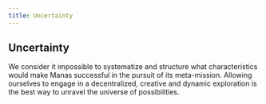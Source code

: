 ```yaml
---
title: Uncertainty
---
```

## Uncertainty

We consider it impossible to systematize and structure what characteristics would make Manas successful in the pursuit of its meta-mission. Allowing ourselves to engage in a decentralized, creative and dynamic exploration is the best way to unravel the universe of possibilities.
